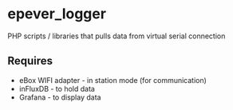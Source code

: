 # epever_logger

PHP scripts / libraries that pulls data from virtual serial connection

Requires
-------
 
* eBox WIFI adapter - in station mode (for communication) 
* inFluxDB - to hold data 
* Grafana - to display data 
